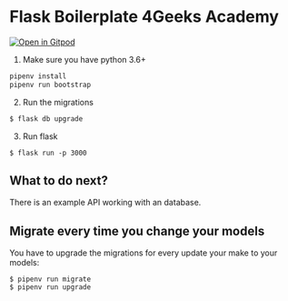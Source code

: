 # Flask Boilerplate 4Geeks Academy

[![Open in Gitpod](https://gitpod.io/button/open-in-gitpod.svg)](https://gitpod.io#https://github.com/4GeeksAcademy/flask-rest-hello.git)

1. Make sure you have python 3.6+
```sh
pipenv install
pipenv run bootstrap
```

2. Run the migrations
```sh
$ flask db upgrade
```

3. Run flask
```
$ flask run -p 3000
```

## What to do next?

There is an example API working with an database.

## Migrate every time you change your models

You have to upgrade the migrations for every update your make to your models:
```
$ pipenv run migrate
$ pipenv run upgrade
```
